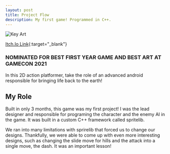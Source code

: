 ```yaml
---
layout: post
title: Project Flow
description: My first game! Programmed in C++.
---
```


![Key Art](https://img.itch.zone/aW1hZ2UvOTcxNTI0LzU1MTc3NjYucG5n/original/oV5G%2BN.png "Project Flow")

[Itch.Io Link](https://acdiorr.itch.io/project-flow){:target="_blank"}

### NOMINATED FOR BEST FIRST YEAR GAME AND BEST ART AT GAMECON 2021 ###

In this 2D action platformer, take the role of an advanced android responsible for bringing life back to the earth!

My Role
------------

Built in only 3 months, this game was my first project! I was the lead designer and responsible for programing the character and the enemy AI in the game. It was built in a custom C++ framework called spritelib.

We ran into many limitations with sprirelib that forced us to change our designs. Thankfully, we were able to come up with even more interesting designs, such as changing the slide move for hills and the attack into a single move, the dash. It was an important lesson!